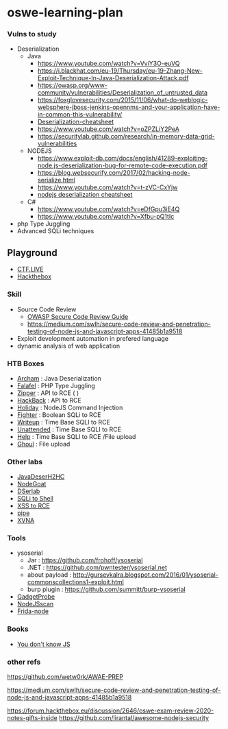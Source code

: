 # oswe-learning-plan


### Vulns to study

- Deserialization 
    - Java
      - https://www.youtube.com/watch?v=VviY3O-euVQ
      - https://i.blackhat.com/eu-19/Thursday/eu-19-Zhang-New-Exploit-Technique-In-Java-Deserialization-Attack.pdf
      - https://owasp.org/www-community/vulnerabilities/Deserialization_of_untrusted_data
      - https://foxglovesecurity.com/2015/11/06/what-do-weblogic-websphere-jboss-jenkins-opennms-and-your-application-have-in-common-this-vulnerability/
      - [Deserialization-cheatsheet](https://github.com/GrrrDog/Java-Deserialization-Cheat-Sheet/blob/master/README.md)
      - https://www.youtube.com/watch?v=oZPZLiY2PeA
      - https://securitylab.github.com/research/in-memory-data-grid-vulnerabilities
    - NODEJS
        - https://www.exploit-db.com/docs/english/41289-exploiting-node.js-deserialization-bug-for-remote-code-execution.pdf
        - https://blog.websecurify.com/2017/02/hacking-node-serialize.html
        - https://www.youtube.com/watch?v=t-zVC-CxYjw
        - [nodejs deserialization cheatsheet](https://cheatsheetseries.owasp.org/cheatsheets/Nodejs_Security_Cheat_Sheet.html)
    - C#
        - https://www.youtube.com/watch?v=eDfGpu3iE4Q
        - https://www.youtube.com/watch?v=Xfbu-pQ1tIc
- php Type Juggling
- Advanced SQLi techniques

## Playground
- [CTF.LIVE](https://www.ctf.live/)
- [Hackthebox](https://www.hackthebox.eu/)

### Skill

- Source Code Review 
    - [OWASP Secure Code Review Guide](https://owasp.org/www-pdf-archive/OWASP_Code_Review_Guide_v2.pdf)
    - https://medium.com/swlh/secure-code-review-and-penetration-testing-of-node-js-and-javascript-apps-41485b1a9518
- Exploit development automation in prefered language
- dynamic analysis of web application


### HTB Boxes

- [Archam](https://www.youtube.com/watch?v=krC5j1Ab44I)		: Java Deserialization 
- [Falafel](https://www.youtube.com/watch?v=CUbWpteTfio&t=1 )		: PHP Type Juggling 
- [Zipper](https://www.youtube.com/watch?v=RLvFwiDK_F8&t=75)		: API to RCE ( )
- [HackBack](https://www.youtube.com/watch?v=B9nozi1PrhY&t=1)	    : API to RCE
- [Holiday](https://www.youtube.com/watch?v=FvHyt7KrsPE&t=1)			: NodeJS Command Injection
- [Fighter](https://www.youtube.com/watch?v=CW4mI5BkP9E&t=55)			: Boolean SQLi to RCE
- [Writeup](https://www.youtube.com/watch?v=GKq4cwBfH24&t=64)			: Time Base SQLI to RCE
- [Unattended](https://www.youtube.com/watch?v=2SATzCQY0Zw&t=60)		: Time Base SQLI to RCE
- [Help](https://www.youtube.com/watch?v=XB8CbhfOczU&t=49)			    : Time Base SQLI to RCE /File upload
- [Ghoul](https://www.youtube.com/watch?v=kE36IGAU5rg&t=89)	  		    : File upload


### Other labs

- [JavaDeserH2HC](https://github.com/joaomatosf/JavaDeserH2HC)
- [NodeGoat](https://github.com/OWASP/NodeGoat)
- [DSerlab](https://github.com/NickstaDB/DeserLab)
- [SQLi to Shell](https://pentesterlab.com/exercises/from_sqli_to_shell/course)
- [XSS to RCE](https://pentesterlab.com/exercises/xss_and_mysql_file/course)
- [pipe](https://www.vulnhub.com/entry/devrandom-pipe,124/)
- [XVNA](https://github.com/vegabird/xvna)
    

### Tools
- ysoserial
  - Jar : https://github.com/frohoff/ysoserial
  - .NET : https://github.com/pwntester/ysoserial.net
  - about payload : http://gursevkalra.blogspot.com/2016/01/ysoserial-commonscollections1-exploit.html
  - burp plugin : https://github.com/summitt/burp-ysoserial
- [GadgetProbe](https://portswigger.net/daily-swig/gadgetprobe-new-tool-simplifies-the-exploitation-of-java-deserialization-vulnerabilities)
- [NodeJSscan](https://github.com/ajinabraham/NodeJsScan)
- [Frida-node](https://github.com/frida/frida-node)

### Books
- [You don't know JS](https://github.com/getify/You-Dont-Know-JS)


### other refs
https://github.com/wetw0rk/AWAE-PREP

https://medium.com/swlh/secure-code-review-and-penetration-testing-of-node-js-and-javascript-apps-41485b1a9518

https://forum.hackthebox.eu/discussion/2646/oswe-exam-review-2020-notes-gifts-inside
https://github.com/lirantal/awesome-nodejs-security

